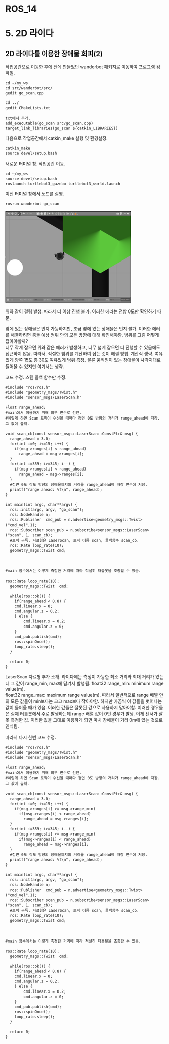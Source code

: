 ROS_14
======

# 5. 2D 라이다
## 2D 라이다를 이용한 장애물 회피(2)


작업공간으로 이동한 후에 전에 만들었던 wanderbot 패키지로 이동하여 프로그램 컴파일.
```
cd ~/my_ws
cd src/wanderbot/src/
gedit go_scan.cpp
```

```
cd ../
gedit CMakeLists.txt

txt에서 추가.
add_executable(go_scan src/go_scan.cpp)
target_link_libraries(go_scan ${catkin_LIBRARIES})
```

다음으로 작업공간에서 catkin_make 실행 및 환경설정.
```
catkin_make
source devel/setup.bash
```

새로운 터미널 창. 작업공간 이동.
```
cd ~/my_ws
source devel/setup.bash
roslaunch turtlebot3_gazebo turtlebot3_world.launch
```

이전 터미널 창에서 노드를 실행.
```
rosrun wanderbot go_scan
```


<p align="left"><img src = "../images/turtlebot_error.png" width = "400"  title = "turtlebot_error"></p>
위와 같이 걸림 발생. 따라서 더 이상 진행 불가. 이러한 에러는 전방 0도만 확인하기 때문.

앞에 있는 장애물은 인지 가능하지만, 조금 옆에 있는 장애물은 인지 불가. 이러한 에러를 해결하려면 충돌 예상 범위 안의 모든 방향에 대해 확인해야함.
범위를 그럼 어떻게 잡아야할까?  
너무 작게 잡으면 위와 같은 에러가 발생하고, 너무 넓게 잡으면 더 진행할 수 있음에도 접근하지 않음. 따라서, 적절한 범위를 계산하여 잡는 것이 해결 방법.
계산식 생략. 여유있게 양쪽 15도 총 30도 여유있게 범위 측정. 물론 움직임이 있는 장애물이 사각지대로 들어올 수 있지만 여기서는 생략.


코드 수정. 스캔 콜백 함수만 수정.

```
#include "ros/ros.h"
#include "geometry_msgs/Twist.h"
#include "sensor_msgs/LaserScan.h"

Float range_ahead;
#main에서 이용하기 위해 외부 변수로 선언.
#이렇게 하면 Scan 토픽이 수신될 때마다 정면 0도 방향의 거리가 range_ahead에 저장. 그 값이 출력.

void scan_cb(const sensor_msgs::LaserScan::ConstPtr& msg) {
  range_ahead = 3.0;
  for(int i=0; i<=15; i++) {
    if(msg->ranges[i] < range_ahead)
      range_ahead = msg->ranges[i];
  }
  for(int i=359; i>=345; i--) {
    if(msg->ranges[i] < range_ahead)
      range_ahead = msg->ranges[i];
  }
  #정면 0도 각도 방향의 장애물까지의 거리를 range_ahead에 저장 변수에 저장.  
  printf("range ahead: %f\n", range_ahead);
}

int main(int argc, char**argv) {
  ros::init(argc, argv, "go_scan");
  ros::NodeHandle n;
  ros::Publisher  cmd_pub = n.advertise<geometry_msgs::Twist>("cmd_vel",1);
  ros::Subscriber scan_pub = n.subscribe<sensor_msgs::LaserScan>("scan", 1, scan_cb);
  #토픽 구독. 자료형은 LaserScan, 토픽 이름 scan, 콜백함수 scan_cb.  
  ros::Rate loop_rate(10);
  geometry_msgs::Twist cmd;



#main 함수에서는 이렇게 측정한 거리에 따라 적절히 터틀봇을 조종할 수 있음.

ros::Rate loop_rate(10);
  geometry_msgs::Twist  cmd;

  while(ros::ok()) {
    if(range_ahead < 0.8) {
    cmd.linear.x = 0;
    cmd.angular.z = 0.2;
    } else {
        cmd.linear.x = 0.2;
        cmd.angular.z = 0;
    }
    cmd_pub.publish(cmd);
    ros::spinOnce();
    loop_rate.sleep();
  }
  
  return 0;
}
```

LaserScan 자료형 추가 소개.
라이다에는 측정이 가능한 최소 거리와 최대 거리가 있는데 그 값이 range_min, max에 담겨서 발행됨.
float32 range_min: minimum range value(m).  
float32 range_max: maximum range value(m).
따라서 일반적으로 range 배열 안의 모든 값들이 min보다는 크고 max보다 작아야함.
하지만 가끔씩 이 값들을 벗어나는 값이 들어올 때가 있음. 이러한 값들은 잘못된 값으로 사용하지 말아야함. 이러한 경우들은 실제 터틀봇에서 주로 발생하는데 range 배열 값이 0인 경우가 발생. 이게 센서가 잘못 측정한 값. 이러한 값을 그대로 이용하게 되면 마치 장애물이 거리 0m에 있는 것으로 인식됨.

따라서 다시 한번 코드 수정.

```
#include "ros/ros.h"
#include "geometry_msgs/Twist.h"
#include "sensor_msgs/LaserScan.h"

Float range_ahead;
#main에서 이용하기 위해 외부 변수로 선언.
#이렇게 하면 Scan 토픽이 수신될 때마다 정면 0도 방향의 거리가 range_ahead에 저장. 그 값이 출력.

void scan_cb(const sensor_msgs::LaserScan::ConstPtr& msg) {
  range_ahead = 3.0;
  for(int i=0; i<=15; i++) {
    if(msg->ranges[i] >= msg->range_min)
      if(msg->ranges[i] < range_ahead)
        range_ahead = msg->ranges[i];
  }
  for(int i=359; i>=345; i--) {
    if(msg->ranges[i] >= msg->range_min)
      if(msg->ranges[i] < range_ahead)
        range_ahead = msg->ranges[i];
  }
  #정면 0도 각도 방향의 장애물까지의 거리를 range_ahead에 저장 변수에 저장.  
  printf("range ahead: %f\n", range_ahead);
}

int main(int argc, char**argv) {
  ros::init(argc, argv, "go_scan");
  ros::NodeHandle n;
  ros::Publisher  cmd_pub = n.advertise<geometry_msgs::Twist>("cmd_vel",1);
  ros::Subscriber scan_pub = n.subscribe<sensor_msgs::LaserScan>("scan", 1, scan_cb);
  #토픽 구독. 자료형은 LaserScan, 토픽 이름 scan, 콜백함수 scan_cb.  
  ros::Rate loop_rate(10);
  geometry_msgs::Twist cmd;



#main 함수에서는 이렇게 측정한 거리에 따라 적절히 터틀봇을 조종할 수 있음.

ros::Rate loop_rate(10);
  geometry_msgs::Twist  cmd;

  while(ros::ok()) {
    if(range_ahead < 0.8) {
    cmd.linear.x = 0;
    cmd.angular.z = 0.2;
    } else {
        cmd.linear.x = 0.2;
        cmd.angular.z = 0;
    }
    cmd_pub.publish(cmd);
    ros::spinOnce();
    loop_rate.sleep();
  }
  
  return 0;
}
```
  
